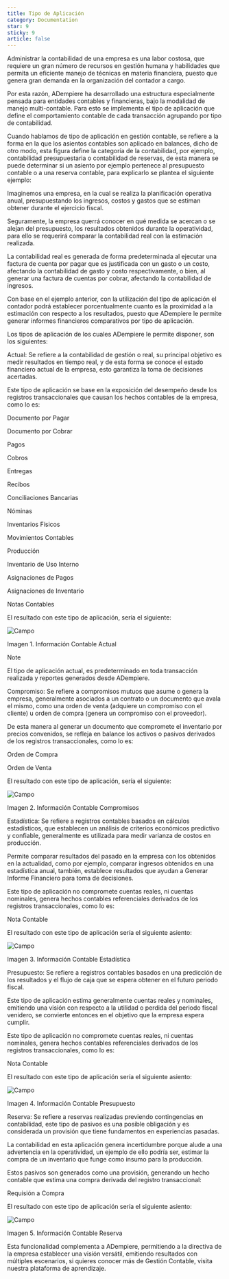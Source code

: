```yaml
---
title: Tipo de Aplicación
category: Documentation
star: 9
sticky: 9
article: false
---
```


Administrar la contabilidad de una empresa es una labor costosa, que requiere un gran número de recursos en gestión humana y habilidades que permita un eficiente manejo de técnicas en materia financiera, puesto que genera gran demanda en la organización del contador a cargo.

Por esta razón, ADempiere ha desarrollado una estructura especialmente pensada para entidades contables y financieras, bajo la modalidad de manejo multi-contable. Para esto se implementa el tipo de aplicación que define el comportamiento contable de cada transacción agrupando por tipo de contabilidad.

Cuando hablamos de tipo de aplicación en gestión contable, se refiere a la forma en la que los asientos contables son aplicado en balances, dicho de otro modo, esta figura define la categoría de la contabilidad, por ejemplo, contabilidad presupuestaria o contabilidad de reservas, de esta manera se puede determinar si un asiento por ejemplo pertenece al presupuesto contable o a una reserva contable, para explicarlo se plantea el siguiente ejemplo:

Imaginemos una empresa, en la cual se realiza la planificación operativa anual, presupuestando los ingresos, costos y gastos que se estiman obtener durante el ejercicio fiscal.

Seguramente, la empresa querrá conocer en qué medida se acercan o se alejan del presupuesto, los resultados obtenidos durante la operatividad, para ello se requerirá comparar la contabilidad real con la estimación realizada.

La contabilidad real es generada de forma predeterminada al ejecutar una factura de cuenta por pagar que es justificada con un gasto o un costo, afectando la contabilidad de gasto y costo respectivamente, o bien, al generar una factura de cuentas por cobrar, afectando la contabilidad de ingresos.

Con base en el ejemplo anterior, con la utilización del tipo de aplicación el contador podrá establecer porcentualmente cuanto es la proximidad a la estimación con respecto a los resultados, puesto que ADempiere le permite generar informes financieros comparativos por tipo de aplicación.

Los tipos de aplicación de los cuales ADempiere le permite disponer, son los siguientes:

Actual: Se refiere a la contabilidad de gestión o real, su principal objetivo es medir resultados en tiempo real, y de esta forma se conoce el estado financiero actual de la empresa, esto garantiza la toma de decisiones acertadas.

Este tipo de aplicación se base en la exposición del desempeño desde los registros transaccionales que causan los hechos contables de la empresa, como lo es:

Documento por Pagar

Documento por Cobrar

Pagos

Cobros

Entregas

Recibos

Conciliaciones Bancarias

Nóminas

Inventarios Físicos

Movimientos Contables

Producción

Inventario de Uso Interno

Asignaciones de Pagos

Asignaciones de Inventario

Notas Contables

El resultado con este tipo de aplicación, sería el siguiente:

![Campo](/assets/img/docs/accounting-management/acm-accounting-image641.png)

Imagen 1. Información Contable Actual

Note

El tipo de aplicación actual, es predeterminado en toda transacción realizada y reportes generados desde ADempiere.

Compromiso: Se refiere a compromisos mutuos que asume o genera la empresa, generalmente asociados a un contrato o un documento que avala el mismo, como una orden de venta (adquiere un compromiso con el cliente) u orden de compra (genera un compromiso con el proveedor).

De esta manera al generar un documento que compromete el inventario por precios convenidos, se refleja en balance los activos o pasivos derivados de los registros transaccionales, como lo es:

Orden de Compra

Orden de Venta

El resultado con este tipo de aplicación, sería el siguiente:

![Campo](/assets/img/docs/accounting-management/acm-accounting-image642.png)

Imagen 2. Información Contable Compromisos

Estadística: Se refiere a registros contables basados en cálculos estadísticos, que establecen un análisis de criterios económicos predictivo y confiable, generalmente es utilizada para medir varianza de costos en producción.

Permite comparar resultados del pasado en la empresa con los obtenidos en la actualidad, como por ejemplo, comparar ingresos obtenidos en una estadística anual, también, establece resultados que ayudan a Generar Informe Financiero para toma de decisiones.

Este tipo de aplicación no compromete cuentas reales, ni cuentas nominales, genera hechos contables referenciales derivados de los registros transaccionales, como lo es:

Nota Contable

El resultado con este tipo de aplicación sería el siguiente asiento:

![Campo](/assets/img/docs/accounting-management/acm-accounting-image643.png)

Imagen 3. Información Contable Estadística

Presupuesto: Se refiere a registros contables basados en una predicción de los resultados y el flujo de caja que se espera obtener en el futuro periodo fiscal.

Este tipo de aplicación estima generalmente cuentas reales y nominales, emitiendo una visión con respecto a la utilidad o perdida del periodo fiscal venidero, se convierte entonces en el objetivo que la empresa espera cumplir.

Este tipo de aplicación no compromete cuentas reales, ni cuentas nominales, genera hechos contables referenciales derivados de los registros transaccionales, como lo es:

Nota Contable

El resultado con este tipo de aplicación sería el siguiente asiento:

![Campo](/assets/img/docs/accounting-management/acm-accounting-image644.png)

Imagen 4. Información Contable Presupuesto

Reserva: Se refiere a reservas realizadas previendo contingencias en contabilidad, este tipo de pasivos es una posible obligación y es considerada un provisión que tiene fundamentos en experiencias pasadas.

La contabilidad en esta aplicación genera incertidumbre porque alude a una advertencia en la operatividad, un ejemplo de ello podría ser, estimar la compra de un inventario que funge como insumo para la producción.

Estos pasivos son generados como una provisión, generando un hecho contable que estima una compra derivada del registro transaccional:

Requisión a Compra

El resultado con este tipo de aplicación sería el siguiente asiento:

![Campo](/assets/img/docs/accounting-management/acm-accounting-image645.png)

Imagen 5. Información Contable Reserva

Esta funcionalidad complementa a ADempiere, permitiendo a la directiva de la empresa establecer una visión versátil, emitiendo resultados con múltiples escenarios, si quieres conocer más de Gestión Contable, visita nuestra plataforma de aprendizaje.
